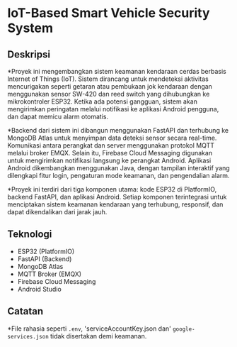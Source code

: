 # IoT-Based Smart Vehicle Security System

## Deskripsi
*Proyek ini mengembangkan sistem keamanan kendaraan cerdas berbasis Internet of Things (IoT). Sistem dirancang untuk mendeteksi aktivitas mencurigakan seperti getaran atau pembukaan jok kendaraan dengan menggunakan sensor SW-420 dan reed switch yang dihubungkan ke mikrokontroler ESP32. 
Ketika ada potensi gangguan, sistem akan mengirimkan peringatan melalui notifikasi ke aplikasi Android pengguna, dan dapat memicu alarm otomatis.

*Backend dari sistem ini dibangun menggunakan FastAPI dan terhubung ke MongoDB Atlas untuk menyimpan data deteksi sensor secara real-time. Komunikasi antara perangkat dan server menggunakan protokol MQTT melalui broker EMQX.
Selain itu, Firebase Cloud Messaging digunakan untuk mengirimkan notifikasi langsung ke perangkat Android. Aplikasi Android dikembangkan menggunakan Java, dengan tampilan interaktif yang dilengkapi fitur login, pengaturan mode keamanan, dan pengendalian alarm.

*Proyek ini terdiri dari tiga komponen utama: kode ESP32 di PlatformIO, backend FastAPI, dan aplikasi Android. Setiap komponen terintegrasi untuk menciptakan sistem keamanan kendaraan yang terhubung, responsif, dan dapat dikendalikan dari jarak jauh.

## Teknologi
- ESP32 (PlatformIO)
- FastAPI (Backend)
- MongoDB Atlas
- MQTT Broker (EMQX)
- Firebase Cloud Messaging
- Android Studio

## Catatan
*File rahasia seperti `.env`, 'serviceAccountKey.json dan' `google-services.json` tidak disertakan demi keamanan.
